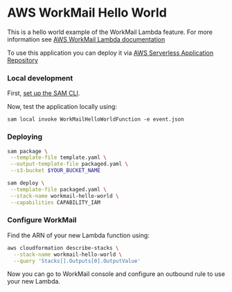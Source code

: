 # AWS WorkMail Hello World

This is a hello world example of the WorkMail Lambda feature. For more information see [AWS WorkMail Lambda documentation](https://docs.aws.amazon.com/workmail/latest/adminguide/lambda.html)

To use this application you can deploy it via [AWS Serverless Application Repository](https://serverlessrepo.aws.amazon.com/applications/arn:aws:serverlessrepo:us-east-1:489970191081:applications~workmail-hello-world-python)

### Local development

First, [set up the SAM CLI](https://aws.amazon.com/serverless/sam/).

Now, test the application locally using:

`sam local invoke WorkMailHelloWorldFunction -e event.json`

### Deploying

```bash
sam package \
 --template-file template.yaml \
 --output-template-file packaged.yaml \
 --s3-bucket $YOUR_BUCKET_NAME
```

```bash
sam deploy \
 --template-file packaged.yaml \
 --stack-name workmail-hello-world \
 --capabilities CAPABILITY_IAM
```

### Configure WorkMail
Find the ARN of your new Lambda function using:

```bash
aws cloudformation describe-stacks \
  --stack-name workmail-hello-world \
  --query 'Stacks[].Outputs[0].OutputValue'
```

Now you can go to WorkMail console and configure an outbound rule to use your new Lambda.

